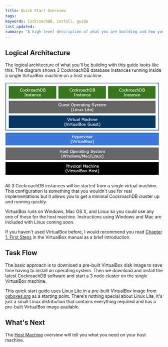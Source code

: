 ```yaml
---
title: Quick Start Overview
tags: 
keywords: CockroachDB, install, guide
last_updated: 
summary: "A high level description of what you are building and how you will build it."
---
```


## Logical Architecture

The logical architecture of what you'll be building with this guide looks like this. The diagram shows 3 CockroachDB database instances running inside a single VirtualBox machine on a host machine.

![Logical Cluster Architecture](images/virtualbox_architecture_single.png)

All 3 CockroachDB instances will be started from a single virtual machine. This configuration is something that you wouldn't use for real implementations but it allows you to get a minimal CockroachDB cluster up and running quickly.

VirtualBox runs on Windows, Mac OS X, and Linux so you could use any one of those for the host machine. Instructions using Windows and Mac are included with Linux coming soon.

If you haven't used VirtualBox before, I would recommend you read [Chapter 1. First
Steps](https://www.virtualbox.org/manual/ch01.html) in the VirtualBox manual as a brief introduction.


## Task Flow

The basic approach is to download a pre-built VirtualBox disk image to save time having to install an operating system. Then we download and install the latest CockroachDB software and start a 3 node cluster on the single VirtualBox machine.

This quick start guide uses [Linux Lite](https://www.linuxliteos.com/) in a pre-built VirtualBox image from [osboxes.org](http://www.osboxes.org/) as a starting point. There's nothing special about Linux Lite, it's just a small Linux distribution that contains everything required and has a pre-built VirtualBox image available.


## What's Next

The [Host Machine](cockroach-vb-single_host_overview) overview will tell you what you need on your host machine.



